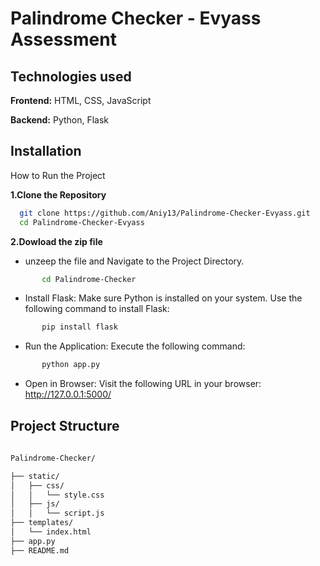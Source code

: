 
# Palindrome Checker - Evyass Assessment




## Technologies used

**Frontend:** HTML, CSS, JavaScript

**Backend:** Python, Flask

## Installation

How to Run the Project

**1.Clone the Repository**

```bash
  git clone https://github.com/Aniy13/Palindrome-Checker-Evyass.git
  cd Palindrome-Checker-Evyass
```

**2.Dowload the zip file**

   - unzeep the file and Navigate to the Project Directory.

```bash
       cd Palindrome-Checker
```
   - Install Flask:
       Make sure Python is installed on your system. Use the following command to install Flask:

```bash
       pip install flask
 ```
- Run the Application:
Execute the following command:
```bash
       python app.py
 ```
- Open in Browser:
Visit the following URL in your browser: http://127.0.0.1:5000/



## Project Structure

```bash
    
Palindrome-Checker/

├── static/
│   ├── css/
│   │   └── style.css
│   ├── js/
│   │   └── script.js
├── templates/
│   └── index.html
├── app.py
├── README.md

 ```
